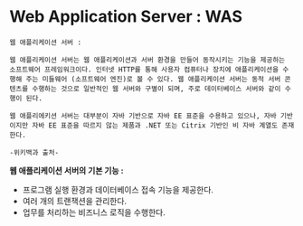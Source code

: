 # Web Application Server : WAS

```
웹 애플리케이션 서버 : 

웹 애플리케이션 서버는 웹 애플리케이션과 서버 환경을 만들어 동작시키는 기능을 제공하는 소프트웨어 프레임워크이다. 인터넷 HTTP를 통해 사용자 컴퓨터나 장치에 애플리케이션을 수행해 주는 미들웨어 (소프트웨어 엔진)로 볼 수 있다. 웹 애플리케이션 서버는 동적 서버 콘텐츠를 수행하는 것으로 일반적인 웹 서버와 구별이 되며, 주로 데이터베이스 서버와 같이 수행이 된다. 

웹 애플리에키션 서버는 대부분이 자바 기반으로 자바 EE 표준을 수용하고 있으나, 자바 기반이지만 자바 EE 표준을 따르지 않는 제품과 .NET 또는 Citrix 기반인 비 자바 계열도 존재한다. 

-위키백과 출처-
```



**웹 애플리케이션 서버의 기본 기능 :** 

- 프로그램 실행 환경과 데이터베이스 접속 기능을 제공한다.
- 여러 개의 트랜잭션을 관리한다.
- 업무를 처리하는 비즈니스 로직을 수행한다. 


